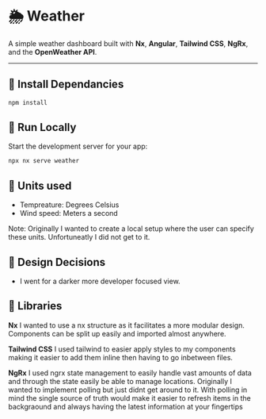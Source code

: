 # 🌦️ Weather

A simple weather dashboard built with **Nx**, **Angular**, **Tailwind CSS**, **NgRx**, and the **OpenWeather API**.

---

## 🚀 Install Dependancies

```bash
npm install
```

## 🚀 Run Locally

Start the development server for your app:

```bash
npx nx serve weather
```

## 🚀 Units used

- Tempreature: Degrees Celsius
- Wind speed: Meters a second

Note:
Originally I wanted to create a local setup where the user can specify these units.
Unfortuneatly I did not get to it.

## 🚀 Design Decisions

- I went for a darker more developer focused view.

## 🚀 Libraries

**Nx**
I wanted to use a nx structure as it facilitates a more modular design.
Components can be split up easily and imported almost anywhere.

**Tailwind CSS**
I used tailwind to easier apply styles to my components making it easier to add them inline then having to go inbetween files.

**NgRx**
I used ngrx state management to easily handle vast amounts of data and through the state easily be able to manage locations.
Originally I wanted to implement polling but just didnt get around to it.
With polling in mind the single source of truth would make it easier to refresh items in the backgraound and always having
the latest information at your fingertips
